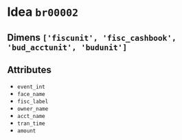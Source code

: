 # Idea `br00002`

## Dimens `['fiscunit', 'fisc_cashbook', 'bud_acctunit', 'budunit']`

## Attributes
- `event_int`
- `face_name`
- `fisc_label`
- `owner_name`
- `acct_name`
- `tran_time`
- `amount`
